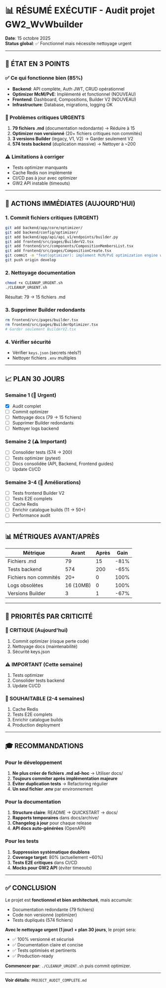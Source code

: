 # 📊 RÉSUMÉ EXÉCUTIF - Audit projet GW2_WvWbuilder

**Date**: 15 octobre 2025  
**Status global**: ✅ Fonctionnel mais nécessite nettoyage urgent

---

## 🎯 ÉTAT EN 3 POINTS

### ✅ Ce qui fonctionne bien (85%)
- **Backend**: API complète, Auth JWT, CRUD opérationnel
- **Optimizer McM/PvE**: Implémenté et fonctionnel (NOUVEAU)
- **Frontend**: Dashboard, Compositions, Builder V2 (NOUVEAU)
- **Infrastructure**: Database, migrations, logging OK

### 🔴 Problèmes critiques URGENTS
1. **79 fichiers .md** (documentation redondante) → Réduire à 15
2. **Optimizer non versionné** (20+ fichiers critiques non commités)
3. **3 versions Builder** (legacy, V1, V2) → Garder seulement V2
4. **574 tests backend** (duplication massive) → Nettoyer à ~200

### ⚠️ Limitations à corriger
- Tests optimizer manquants
- Cache Redis non implémenté
- CI/CD pas à jour avec optimizer
- GW2 API instable (timeouts)

---

## 🚨 ACTIONS IMMÉDIATES (AUJOURD'HUI)

### 1. Commit fichiers critiques (URGENT)
```bash
git add backend/app/core/optimizer/
git add backend/config/optimizer/
git add backend/app/api/api_v1/endpoints/builder.py
git add frontend/src/pages/BuilderV2.tsx
git add frontend/src/components/CompositionMembersList.tsx
git add frontend/src/pages/CompositionCreate.tsx
git commit -m "feat(optimizer): implement McM/PvE optimization engine with Builder V2"
git push origin develop
```

### 2. Nettoyage documentation
```bash
chmod +x CLEANUP_URGENT.sh
./CLEANUP_URGENT.sh
```
Résultat: 79 → 15 fichiers .md

### 3. Supprimer Builder redondants
```bash
rm frontend/src/pages/builder.tsx
rm frontend/src/pages/BuilderOptimizer.tsx
# Garder seulement BuilderV2.tsx
```

### 4. Vérifier sécurité
- Vérifier `keys.json` (secrets réels?)
- Nettoyer fichiers `.env` multiples

---

## 📈 PLAN 30 JOURS

### Semaine 1 (🔴 Urgent)
- [x] Audit complet
- [ ] Commit optimizer
- [ ] Nettoyage docs (79 → 15 fichiers)
- [ ] Supprimer Builder redondants
- [ ] Nettoyer logs backend

### Semaine 2 (⚠️ Important)
- [ ] Consolider tests (574 → 200)
- [ ] Tests optimizer (pytest)
- [ ] Docs consolidée (API, Backend, Frontend guides)
- [ ] Update CI/CD

### Semaine 3-4 (📅 Améliorations)
- [ ] Tests frontend Builder V2
- [ ] Tests E2E complets
- [ ] Cache Redis
- [ ] Enrichir catalogue builds (11 → 50+)
- [ ] Performance audit

---

## 📊 MÉTRIQUES AVANT/APRÈS

| Métrique | Avant | Après | Gain |
|----------|-------|-------|------|
| Fichiers .md | 79 | 15 | -81% |
| Tests backend | 574 | 200 | -65% |
| Fichiers non commités | 20+ | 0 | 100% |
| Logs obsolètes | 16 (10MB) | 0 | 100% |
| Versions Builder | 3 | 1 | -67% |

---

## 🎯 PRIORITÉS PAR CRITICITÉ

### 🔴 CRITIQUE (Aujourd'hui)
1. Commit optimizer (risque perte code)
2. Nettoyage docs (maintenabilité)
3. Sécurité keys.json

### ⚠️ IMPORTANT (Cette semaine)
1. Tests optimizer
2. Consolider tests backend
3. Update CI/CD

### 📅 SOUHAITABLE (2-4 semaines)
1. Cache Redis
2. Tests E2E complets
3. Enrichir catalogue builds
4. Production deployment

---

## 🎓 RECOMMANDATIONS

### Pour le développement
1. **Ne plus créer de fichiers .md ad-hoc** → Utiliser docs/
2. **Toujours commiter après implémentation majeure**
3. **Éviter duplication tests** → Refactoring régulier
4. **Un seul fichier .env** par environnement

### Pour la documentation
1. **Structure claire**: README → QUICKSTART → docs/
2. **Rapports temporaires** dans docs/archive/
3. **Changelog à jour** pour chaque release
4. **API docs auto-générées** (OpenAPI)

### Pour les tests
1. **Suppression systématique doublons**
2. **Coverage target**: 80% (actuellement ~60%)
3. **Tests E2E critiques** dans CI/CD
4. **Mocks pour GW2 API** (éviter timeouts)

---

## ✅ CONCLUSION

Le projet est **fonctionnel et bien architecturé**, mais accumule:
- Documentation redondante (79 fichiers)
- Code non versionné (optimizer)
- Tests dupliqués (574 fichiers)

**Avec le nettoyage urgent (1 jour) + plan 30 jours**, le projet sera:
- ✅ 100% versionné et sécurisé
- ✅ Documentation claire et concise
- ✅ Tests optimisés et pertinents
- ✅ Production-ready

**Commencer par**: `./CLEANUP_URGENT.sh` puis commit optimizer.

---

**Voir détails**: `PROJECT_AUDIT_COMPLETE.md`
